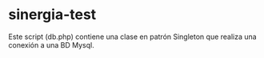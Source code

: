 # sinergia-test

Este script (db.php) contiene una clase en patrón Singleton que realiza una conexión a una BD Mysql.
